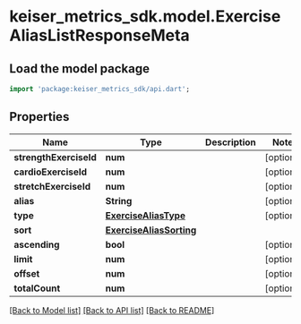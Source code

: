 # keiser_metrics_sdk.model.ExerciseAliasListResponseMeta

## Load the model package
```dart
import 'package:keiser_metrics_sdk/api.dart';
```

## Properties
Name | Type | Description | Notes
------------ | ------------- | ------------- | -------------
**strengthExerciseId** | **num** |  | [optional] 
**cardioExerciseId** | **num** |  | [optional] 
**stretchExerciseId** | **num** |  | [optional] 
**alias** | **String** |  | [optional] 
**type** | [**ExerciseAliasType**](ExerciseAliasType.md) |  | [optional] 
**sort** | [**ExerciseAliasSorting**](ExerciseAliasSorting.md) |  | 
**ascending** | **bool** |  | [optional] 
**limit** | **num** |  | [optional] 
**offset** | **num** |  | [optional] 
**totalCount** | **num** |  | [optional] 

[[Back to Model list]](../README.md#documentation-for-models) [[Back to API list]](../README.md#documentation-for-api-endpoints) [[Back to README]](../README.md)


